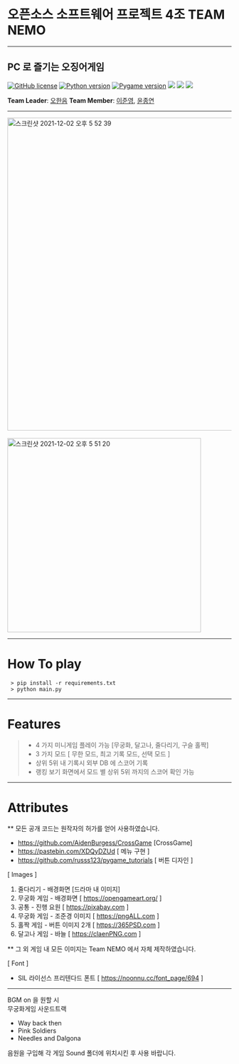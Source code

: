 # 오픈소스 소프트웨어 프로젝트 4조 TEAM NEMO

<hr>

## PC 로 즐기는 오징어게임

[![GitHub license](https://img.shields.io/badge/license-LGPL-lightgrey.svg)](https://github.com/CSID-DGU/2021-2-OSSProj-TeamNEMO-4/blob/master/LICENSE)
[![Python version](https://img.shields.io/badge/python-3.9.0-brightgreen.svg)](https://www.python.org)
[![Pygame version](https://img.shields.io/badge/pygame-2.0.2-yellow.svg)](http://pygame.org)
<img src="https://img.shields.io/badge/MongoDB-47A248?style=flat-square&logo=MongoDB&logoColor=white"/>
<img src="https://img.shields.io/badge/pymongo-9B1FE9?style=flat-square&logo=pymongologoColor=purple"/>
<img src="https://img.shields.io/badge/dnspython-303134?style=flat-square&logo=pymongologoColor=purple"/>

**Team Leader**: [오한음](https://github.com/0hhanum)
**Team Member**: [이준영](https://github.com/JunYoung3682), [윤종연](https://github.com/YJY189)

<hr>

<img width="701" alt="스크린샷 2021-12-02 오후 5 52 39" src="https://user-images.githubusercontent.com/79507291/144389123-dd39fdbb-94f8-4f1f-ad70-8fbcdc896d30.png">

<br>
<br>

<img width="435" alt="스크린샷 2021-12-02 오후 5 51 20" src="https://user-images.githubusercontent.com/79507291/144388930-6508560e-f6fc-4f5e-b199-4bea74ee7579.png">


<hr>

# How To play

```
 > pip install -r requirements.txt
 > python main.py
```

<hr>

# Features

> - 4 가지 미니게임 플레이 가능 [무궁화, 달고나, 줄다리기, 구슬 홀짝]
> - 3 가지 모드 [ 무한 모드, 최고 기록 모드, 선택 모드 ]
> - 상위 5위 내 기록시 외부 DB 에 스코어 기록
> - 랭킹 보기 화면에서 모드 별 상위 5위 까지의 스코어 확인 가능


<hr>

# Attributes

** 모든 공개 코드는 원작자의 허가를 얻어 사용하였습니다.

- https://github.com/AidenBurgess/CrossGame  [CrossGame]
- https://pastebin.com/XDQyDZUd [ 메뉴 구현 ]
- https://github.com/russs123/pygame_tutorials [ 버튼 디자인 ]

[ Images ]

1. 줄다리기 - 배경화면 [드라마 내 이미지]
2. 무궁화 게임 - 배경화면 [ https://opengameart.org/ ]
3. 공통 - 진행 요원 [ https://pixabay.com ]
4. 무궁화 게임 - 조준경 이미지 [ https://pngALL.com ]
5. 홀짝 게임 - 버튼 이미지 2개 [ https://365PSD.com ]
6. 달고나 게임 - 바늘 [ https://claenPNG.com ]

** 그 외 게임 내 모든 이미지는 Team NEMO 에서 자체 제작하였습니다.

[ Font ]

- SIL 라이선스 프리텐다드 폰트 [ https://noonnu.cc/font_page/694 ]

<hr>

BGM on 을 원할 시
<br>
무궁화게임 사운드트랙

- Way back then
- Pink Soldiers
- Needles and Dalgona

음원을 구입해 각 게임 Sound 폴더에 위치시킨 후 사용 바랍니다.
